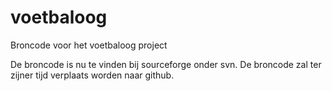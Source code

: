 voetbaloog
==========

Broncode voor het voetbaloog project

De broncode is nu te vinden bij sourceforge onder svn.
De broncode zal ter zijner tijd verplaats worden naar github.
